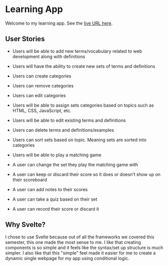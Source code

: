 # Learning App

Welcome to my learning app. See the [live URL here](3620.vercel.app).


## User Stories

- Users will be able to add new terms/vocabulary related to web development along with definitions

- Users will have the ability to create new sets of terms and definitions

- Users can create categories

- Users can remove categories 

- Users can edit categories

- Users will be able to assign sets categories based on topics such as HTML, CSS, JavaScript, etc. 

- Users will be able to edit existing terms and definitions

- Users can delete terms and definitions/examples

- Users can sort sets based on topic. Meaning sets are sorted into categories

- Users will be able to play a matching game

- A user can change the set they play the matching game with 

- A user can keep or discard their score so it does or doesn’t show up on their scoreboard 

- A user can add notes to their scores

- A user can take a quiz based on their set

- A user can record their score or discard it  

## Why Svelte?
I chose to use Svelte because out of all the frameworks we covered this semester, this one made the most sense to me. I like that creating components is so simple and it feels like the syntax/set up structure is much simpler. I also like that this "simple" feel made it easier for me to create a dynamic single webpage for my app using conditional logic.